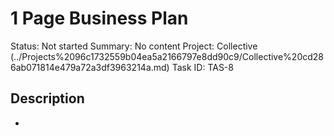 # 1 Page Business Plan

Status: Not started
Summary: No content
Project: Collective (../Projects%2096c1732559b04ea5a2166797e8dd90c9/Collective%20cd286ab071814e479a72a3df3963214a.md)
Task ID: TAS-8

## Description

-